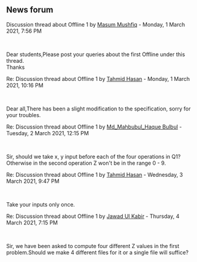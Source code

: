 <h2>News forum</h2><a href="https://moodle.cse.buet.ac.bd/user/view.php?id=1876&course=570"></a>
Discussion thread about Offline 1
by <a href="https://moodle.cse.buet.ac.bd/user/view.php?id=1876&course=570">Masum Mushfiq</a> - Monday, 1 March 2021, 7:56 PM


 

Dear students,Please post your queries about the first Offline under this thread.<br />Thanks<br />





<a href="https://moodle.cse.buet.ac.bd/user/view.php?id=1880&course=570"></a>
Re: Discussion thread about Offline 1
by <a href="https://moodle.cse.buet.ac.bd/user/view.php?id=1880&course=570">Tahmid Hasan</a> - Monday, 1 March 2021, 10:16 PM


 

Dear all,There has been a slight modification to the specification, sorry for your troubles.





<a href="https://moodle.cse.buet.ac.bd/user/view.php?id=1094&course=570"></a>
Re: Discussion thread about Offline 1
by <a href="https://moodle.cse.buet.ac.bd/user/view.php?id=1094&course=570">Md_Mahbubul_Haque Bulbul</a> - Tuesday, 2 March 2021, 12:15 PM


 

Sir, should we take x, y input before each of the four operations in Q1? Otherwise in the second operation Z won't be in the range 0 - 9.





<a href="https://moodle.cse.buet.ac.bd/user/view.php?id=1880&course=570"></a>
Re: Discussion thread about Offline 1
by <a href="https://moodle.cse.buet.ac.bd/user/view.php?id=1880&course=570">Tahmid Hasan</a> - Wednesday, 3 March 2021, 9:47 PM


 

Take your inputs only once.











<a href="https://moodle.cse.buet.ac.bd/user/view.php?id=1417&course=570"></a>
Re: Discussion thread about Offline 1
by <a href="https://moodle.cse.buet.ac.bd/user/view.php?id=1417&course=570">Jawad Ul Kabir</a> - Thursday, 4 March 2021, 7:15 PM


 

Sir, we have been asked to compute four different Z values in the first problem.Should we make 4 different files for it or a single file will suffice?








